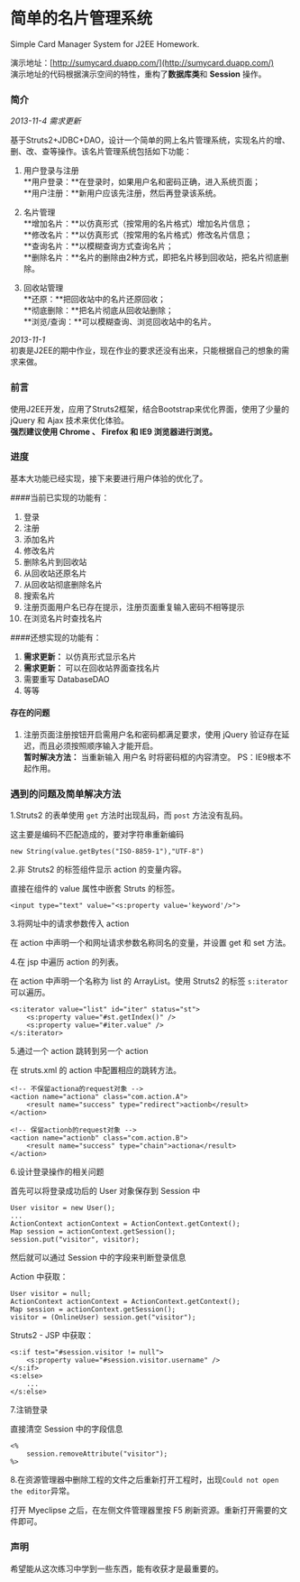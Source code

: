 简单的名片管理系统
=========================

Simple Card Manager System for J2EE Homework.  

演示地址：[http://sumycard.duapp.com/](http://sumycard.duapp.com/)  
演示地址的代码根据演示空间的特性，重构了**数据库类**和 **Session** 操作。  

### 简介

*2013-11-4 需求更新*  

基于Struts2+JDBC+DAO，设计一个简单的网上名片管理系统，实现名片的增、删、改、查等操作。该名片管理系统包括如下功能：  

1. 用户登录与注册  
**用户登录：**在登录时，如果用户名和密码正确，进入系统页面；  
**用户注册：**新用户应该先注册，然后再登录该系统。  

2. 名片管理  
**增加名片：**以仿真形式（按常用的名片格式）增加名片信息；  
**修改名片：**以仿真形式（按常用的名片格式）修改名片信息；  
**查询名片：**以模糊查询方式查询名片；  
**删除名片：**名片的删除由2种方式，即把名片移到回收站，把名片彻底删除。  

3. 回收站管理  
**还原：**把回收站中的名片还原回收；  
**彻底删除：**把名片彻底从回收站删除；  
**浏览/查询：**可以模糊查询、浏览回收站中的名片。  

*2013-11-1*  
初衷是J2EE的期中作业，现在作业的要求还没有出来，只能根据自己的想象的需求来做。  

### 前言
使用J2EE开发，应用了Struts2框架，结合Bootstrap来优化界面，使用了少量的 jQuery 和 Ajax 技术来优化体验。  
**强烈建议使用 Chrome 、 Firefox 和 IE9 浏览器进行浏览。**  

### 进度

基本大功能已经实现，接下来要进行用户体验的优化了。  

####当前已实现的功能有：  

1. 登录
2. 注册
3. 添加名片
4. 修改名片
5. 删除名片到回收站
6. 从回收站还原名片
7. 从回收站彻底删除名片
8. 搜索名片
9. 注册页面用户名已存在提示，注册页面重复输入密码不相等提示
10. 在浏览名片时查找名片

####还想实现的功能有：

1. **需求更新：** 以仿真形式显示名片  
2. **需求更新：** 可以在回收站界面查找名片  
3. 需要重写 DatabaseDAO  
4. 等等

#### 存在的问题

1. 注册页面注册按钮开启需用户名和密码都满足要求，使用 jQuery 验证存在延迟，而且必须按照顺序输入才能开启。  
**暂时解决方法：**  当重新输入 用户名 时将密码框的内容清空。 PS：IE9根本不起作用。  

### 遇到的问题及简单解决方法

1.Struts2 的表单使用 `get` 方法时出现乱码，而 `post` 方法没有乱码。  

这主要是编码不匹配造成的，要对字符串重新编码  

    new String(value.getBytes("ISO-8859-1"),"UTF-8")

2.非 Struts2 的标签组件显示 action 的变量内容。  

直接在组件的 value 属性中嵌套 Struts 的标签。  

    <input type="text" value="<s:property value='keyword'/>">

3.将网址中的请求参数传入 action  

在 action 中声明一个和网址请求参数名称同名的变量，并设置 get 和 set 方法。  

4.在 jsp 中遍历 action 的列表。  

在 action 中声明一个名称为 list 的 ArrayList。使用 Struts2 的标签 `s:iterator` 可以遍历。  

    <s:iterator value="list" id="iter" status="st">
        <s:property value="#st.getIndex()" />
        <s:property value="#iter.value" />
    </s:iterator>

5.通过一个 action 跳转到另一个 action  

在 struts.xml 的 action 中配置相应的跳转方法。  

    <!-- 不保留actiona的request对象 -->
    <action name="actiona" class="com.action.A">
        <result name="success" type="redirect">actionb</result>
    </action>
    
    <!-- 保留actionb的request对象 -->
    <action name="actionb" class="com.action.B">
        <result name="success" type="chain">actiona</result>
    </action>

6.设计登录操作的相关问题  

首先可以将登录成功后的 User 对象保存到 Session 中  

    User visitor = new User();
    ...
    ActionContext actionContext = ActionContext.getContext();
    Map session = actionContext.getSession();
    session.put("visitor", visitor);

然后就可以通过 Session 中的字段来判断登录信息  
  
Action 中获取：  

    User visitor = null;
    ActionContext actionContext = ActionContext.getContext();
    Map session = actionContext.getSession();
    visitor = (OnlineUser) session.get("visitor");

Struts2 - JSP 中获取： 
 
    <s:if test="#session.visitor != null">
        <s:property value="#session.visitor.username" />
    </s:if>
    <s:else>
        ...
    </s:else>

7.注销登录

直接清空 Session 中的字段信息  
 
    <%
        session.removeAttribute("visitor");
    %>

8.在资源管理器中删除工程的文件之后重新打开工程时，出现`Could not open the editor`异常。  

打开 Myeclipse 之后，在左侧文件管理器里按 F5 刷新资源。重新打开需要的文件即可。  

### 声明

希望能从这次练习中学到一些东西，能有收获才是最重要的。  
